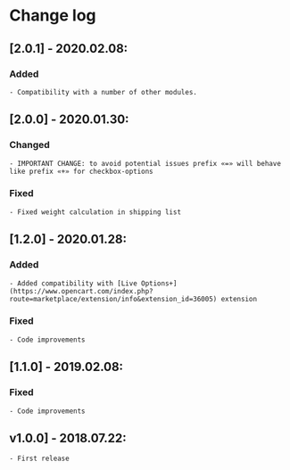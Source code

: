 # Change log

## [2.0.1] - 2020.02.08:
### Added
    - Compatibility with a number of other modules.

## [2.0.0] - 2020.01.30:
### Changed
    - IMPORTANT CHANGE: to avoid potential issues prefix «=» will behave like prefix «+» for checkbox-options
### Fixed
    - Fixed weight calculation in shipping list

## [1.2.0] - 2020.01.28:
### Added
    - Added compatibility with [Live Options+](https://www.opencart.com/index.php?route=marketplace/extension/info&extension_id=36005) extension
### Fixed
    - Code improvements

## [1.1.0] - 2019.02.08:
### Fixed
    - Code improvements
## v1.0.0] - 2018.07.22:
    - First release
